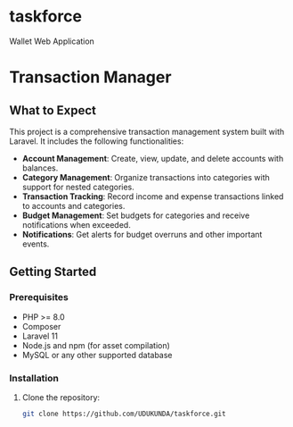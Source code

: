 # taskforce
Wallet Web Application
# Transaction Manager

## What to Expect

This project is a comprehensive transaction management system built with Laravel. It includes the following functionalities:
- **Account Management**: Create, view, update, and delete accounts with balances.
- **Category Management**: Organize transactions into categories with support for nested categories.
- **Transaction Tracking**: Record income and expense transactions linked to accounts and categories.
- **Budget Management**: Set budgets for categories and receive notifications when exceeded.
- **Notifications**: Get alerts for budget overruns and other important events.

## Getting Started

### Prerequisites
- PHP >= 8.0
- Composer
- Laravel 11
- Node.js and npm (for asset compilation)
- MySQL or any other supported database

### Installation
1. Clone the repository:
   ```bash
   git clone https://github.com/UDUKUNDA/taskforce.git
